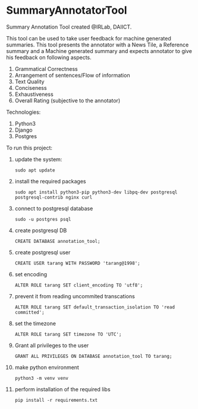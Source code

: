 # SummaryAnnotatorTool

Summary Annotation Tool created @IRLab, DAIICT. 

This tool can be used to take user feedback for machine generated summaries. This tool presents the annotator with a News Tile, a Reference summary and a Machine generated summary and expects annotator to give his feedback on following aspects. 
  
  1. Grammatical Correctness
  2. Arrangement of sentences/Flow of information 
  3. Text Quality 
  4. Conciseness 
  5. Exhaustiveness 
  6. Overall Rating (subjective to the annotator)
  
Technologies: 
  1. Python3 
  2. Django 
  3. Postgres
  
To run this project: 

  1. update the system: 
  
      `sudo apt update`
  
  2. install the required packages 
  
      `sudo apt install python3-pip python3-dev libpq-dev postgresql postgresql-contrib nginx curl`
  
  3. connect to postgresql database 
      
      `sudo -u postgres psql`
      
  4. create postgresql DB 
  
      `CREATE DATABASE annotation_tool;`
      
  5. create postgresql user 
      
      `CREATE USER tarang WITH PASSWORD 'tarang@1998';`
      
  6. set encoding 
  
      `ALTER ROLE tarang SET client_encoding TO 'utf8';`
      
  7. prevent it from reading uncommited transcations 
      
      `ALTER ROLE tarang SET default_transaction_isolation TO 'read committed';`
      
  8. set the timezone 
  
      `ALTER ROLE tarang SET timezone TO 'UTC';`

  9. Grant all privileges to the user 
      
      `GRANT ALL PRIVILEGES ON DATABASE annotation_tool TO tarang;`
  
  10. make python environment 
      
      `python3 -m venv venv`
      
  11. perform installation of the required libs 
      
      `pip install -r requirements.txt`
